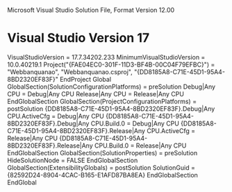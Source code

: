 ﻿
Microsoft Visual Studio Solution File, Format Version 12.00
# Visual Studio Version 17
VisualStudioVersion = 17.7.34202.233
MinimumVisualStudioVersion = 10.0.40219.1
Project("{FAE04EC0-301F-11D3-BF4B-00C04F79EFBC}") = "Webbanquanao", "Webbanquanao.csproj", "{DD8185A8-C71E-45D1-95A4-8BD2320EF83F}"
EndProject
Global
	GlobalSection(SolutionConfigurationPlatforms) = preSolution
		Debug|Any CPU = Debug|Any CPU
		Release|Any CPU = Release|Any CPU
	EndGlobalSection
	GlobalSection(ProjectConfigurationPlatforms) = postSolution
		{DD8185A8-C71E-45D1-95A4-8BD2320EF83F}.Debug|Any CPU.ActiveCfg = Debug|Any CPU
		{DD8185A8-C71E-45D1-95A4-8BD2320EF83F}.Debug|Any CPU.Build.0 = Debug|Any CPU
		{DD8185A8-C71E-45D1-95A4-8BD2320EF83F}.Release|Any CPU.ActiveCfg = Release|Any CPU
		{DD8185A8-C71E-45D1-95A4-8BD2320EF83F}.Release|Any CPU.Build.0 = Release|Any CPU
	EndGlobalSection
	GlobalSection(SolutionProperties) = preSolution
		HideSolutionNode = FALSE
	EndGlobalSection
	GlobalSection(ExtensibilityGlobals) = postSolution
		SolutionGuid = {82592D24-8904-4CAC-B165-E1AFD87BA8EA}
	EndGlobalSection
EndGlobal

